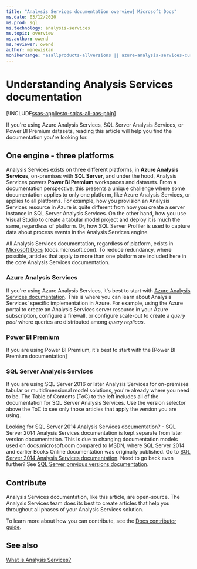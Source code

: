 ```yaml
---
title: "Analysis Services documentation overview| Microsoft Docs"
ms.date: 03/12/2020
ms.prod: sql
ms.technology: analysis-services
ms.topic: overview
ms.author: owend
ms.reviewer: owend
author: minewiskan
monikerRange: "asallproducts-allversions || azure-analysis-services-current || power-bi-premium-current || >= sql-analysis-services-2016"
---
```

# Understanding Analysis Services documentation

[!INCLUDE[ssas-appliesto-sqlas-all-aas-pbip](../includes/ssas-appliesto-sqlas-all-aas-pbip.md)]

If you're using Azure Analysis Services, SQL Server Analysis Services, or Power BI Premium datasets, reading this article will help you find the documentation you're looking for.

## One engine - three platforms

Analysis Services exists on three different platforms, in **Azure Analysis Services**, on-premises with **SQL Server**, and under the hood, Analysis Services powers **Power BI Premium** workspaces and datasets. From a documentation perspective, this presents a unique challenge where some documentation applies to only one platform, like Azure Analysis Services, or applies to all platforms. For example, how you provision an Analysis Services resource in Azure is quite different from how you create a server instance in SQL Server Analysis Services. On the other hand, how you use Visual Studio to create a tabular model project and deploy it is much the same, regardless of platform. Or, how SQL Server Profiler is used to capture data about process events in the Analysis Services engine.

All Analysis Services documentation, regardless of platform, exists in [Microsoft Docs](https://docs.microsoft.com/) (docs.microsoft.com). To reduce redundancy, where possible, articles that apply to more than one platform are included here in the core Analysis Services documentation.

### Azure Analysis Services

If you're using Azure Analysis Services, it's best to start with [Azure Analysis Services documentation](https://docs.microsoft.com/azure/analysis-services/). This is where you can learn about Analysis Services' specific implementation in Azure. For example, using the Azure portal to create an Analysis Services server resource in your Azure subscription, configure a firewall, or configure scale-out to create a *query pool* where queries are distributed among *query replicas*.

### Power BI Premium

If you are using Power BI Premium, it's best to start with the [Power BI Premium documentation]

### SQL Server Analysis Services

If you are using SQL Server 2016 or later Analysis Services for on-premises tabular or multidimensional model solutions, you're already where you need to be. The Table of Contents (ToC) to the left includes all of the documentation for SQL Server Analysis Services. Use the version selector above the ToC to see only those articles that apply the version you are using.

Looking for SQL Server 2014 Analysis Services documentation? - SQL Server 2014 Analysis Services documentation is kept separate from later version documentation. This is due to changing documentation models used on docs.microsoft.com compared to MSDN, where SQL Server 2014 and earlier Books Online documentation was originally published. Go to [SQL Server 2014 Analysis Services documentation](https://docs.microsoft.com/sql/analysis-services/analysis-services?view=sql-server-2014). Need to go back even further? See [SQL Server previous versions documentation](https://docs.microsoft.com/previous-versions/sql/).


## Contribute

Analysis Services documentation, like this article, are open-source. The Analysis Services team does its best to create articles that help you throughout all phases of your Analysis Services solution.

To learn more about how you can contribute, see the [Docs contributor guide](https://docs.microsoft.com/contribute/).


## See also

[What is Analysis Services?](analysis-services-overview.md)